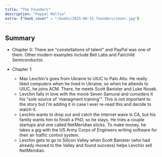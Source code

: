 ```yaml
---
title: "The Founders"
description: "Paypal Malfia"
extra: {"book_cover" : "/books/2025-06-15_founders/cover.jpg"}
---
```


## Summary
 - Chapter 0: There are "constellations of talent" and PayPal was one of them. Other modern examples include Bell Labs and Fairchild Semiconductor. 

 - Chapter 1: 
    - Max Levchin's goes from Ukraine to UIUC to Palo Alto. He really liked computers when he lived in Ukraine, so when he attends to UIUC, he joins ACM. There, he meets Scott Banister and Luke Nosek.  
    - Levchin falls in love with the movie Seven Samurai and considers it his "sole source of 'managment training'". This is not important to the story but I'm adding it in case I ever re-read this and decide to watch it.  
    - Levchin wants to drop out and catch the internet wave in CA, but his family wants him to finish a PhD, so he stays. He tries a couple startups and one called NetMeridian sticks. To make money, he takes a gig with the US Army Corps of Engineers writing software for their air traffic control system. 
    - Levchin gets to go to Silicon Valley when Scott Banister (who had already moved to the Valley and found success) helps Levchin sell NetMeridian.